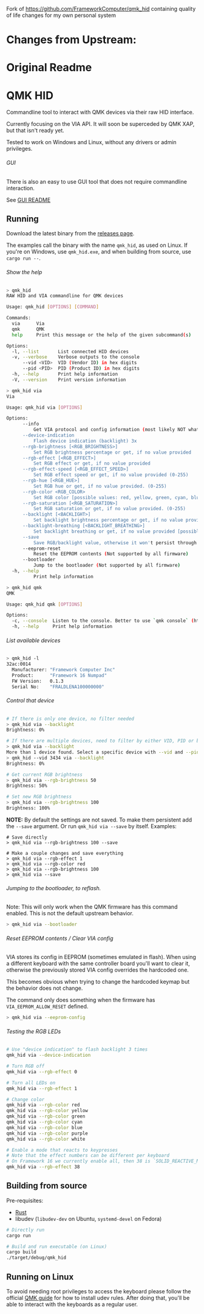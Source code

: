 Fork of https://github.com/FrameworkComputer/qmk_hid containing quality of life changes for my own personal system

# Changes from Upstream:



# Original Readme

# QMK HID

Commandline tool to interact with QMK devices via their raw HID interface.

Currently focusing on the VIA API.
It will soon be superceded by QMK XAP, but that isn't ready yet.

Tested to work on Windows and Linux, without any drivers or admin privileges.

###### GUI

There is also an easy to use GUI tool that does not require commandline interaction.

See [GUI README](python/README.md)

## Running

Download the latest binary from the [releases page](https://github.com/FrameworkComputer/qmk_hid/releases).

The examples call the binary with the name `qmk_hid`, as used on Linux.
If you're on Windows, use `qmk_hid.exe`, and when building from source,
use `cargo run --`.

###### Show the help

```sh
> qmk_hid
RAW HID and VIA commandline for QMK devices

Usage: qmk_hid [OPTIONS] [COMMAND]

Commands:
  via      Via
  qmk      QMK
  help     Print this message or the help of the given subcommand(s)

Options:
  -l, --list       List connected HID devices
  -v, --verbose    Verbose outputs to the console
      --vid <VID>  VID (Vendor ID) in hex digits
      --pid <PID>  PID (Product ID) in hex digits
  -h, --help       Print help information
  -V, --version    Print version information

> qmk_hid via
Via

Usage: qmk_hid via [OPTIONS]

Options:
      --info
          Get VIA protocol and config information (most likely NOT what you're looking for)
      --device-indication
          Flash device indication (backlight) 3x
      --rgb-brightness [<RGB_BRIGHTNESS>]
          Set RGB brightness percentage or get, if no value provided
      --rgb-effect [<RGB_EFFECT>]
          Set RGB effect or get, if no value provided
      --rgb-effect-speed [<RGB_EFFECT_SPEED>]
          Set RGB effect speed or get, if no value provided (0-255)
      --rgb-hue [<RGB_HUE>]
          Set RGB hue or get, if no value provided. (0-255)
      --rgb-color <RGB_COLOR>
          Set RGB color [possible values: red, yellow, green, cyan, blue, purple, white]
      --rgb-saturation [<RGB_SATURATION>]
          Set RGB saturation or get, if no value provided. (0-255)
      --backlight [<BACKLIGHT>]
          Set backlight brightness percentage or get, if no value provided
      --backlight-breathing [<BACKLIGHT_BREATHING>]
          Set backlight breathing or get, if no value provided [possible values: true, false]
      --save
          Save RGB/backlight value, otherwise it won't persist through keyboard reboot. Can be used by itself or together with other argument
      --eeprom-reset
          Reset the EEPROM contents (Not supported by all firmware)
      --bootloader
          Jump to the bootloader (Not supported by all firmware)
  -h, --help
          Print help information

> qmk_hid qmk
QMK

Usage: qmk_hid qmk [OPTIONS]

Options:
  -c, --console  Listen to the console. Better to use `qmk console` (https://github.com/qmk/qmk_cli)
  -h, --help     Print help information
```

###### List available devices
```sh
> qmk_hid -l
32ac:0014
  Manufacturer: "Framework Computer Inc"
  Product:      "Framework 16 Numpad"
  FW Version:   0.1.3
  Serial No:    "FRALDLENA100000000"
```

###### Control that device

```sh
# If there is only one device, no filter needed
> qmk_hid via --backlight
Brightness: 0%

# If there are multiple devices, need to filter by either VID, PID or both
> qmk_hid via --backlight
More than 1 device found. Select a specific device with --vid and --pid
> qmk_hid --vid 3434 via --backlight
Brightness: 0%

# Get current RGB brightness
> qmk_hid via --rgb-brightness 50
Brightness: 50%

# Set new RGB brightness
> qmk_hid via --rgb-brightness 100
Brightness: 100%
```

**NOTE:** By default the settings are not saved. To make them persistent add
the `--save` argument. Or run `qmk_hid via --save` by itself. Examples:

```
# Save directly
> qmk_hid via --rgb-brightness 100 --save

# Make a couple changes and save everything
> qmk_hid via --rgb-effect 1
> qmk_hid via --rgb-color red
> qmk_hid via --rgb-brightness 100
> qmk_hid via --save
```

###### Jumping to the bootloader, to reflash.

Note: This will only work when the QMK firmware has this command enabled. This
is not the default upstream behavior.

```sh
> qmk_hid via --bootloader
```

###### Reset EEPROM contents / Clear VIA config

VIA stores its config in EEPROM (sometimes emulated in flash).
When using a different keyboard with the same controller board you'll want to
clear it, otherwise the previously stored VIA config overrides the hardcoded
one.

This becomes obvious when trying to change the hardcoded keymap but the
behavior does not change.

The command only does something when the firmware has `VIA_EEPROM_ALLOW_RESET` defined.

```sh
> qmk_hid via --eeprom-config
```

###### Testing the RGB LEDs

```sh
# Use "device indication" to flash backlight 3 times
qmk_hid via --device-indication

# Turn RGB off
qmk_hid via --rgb-effect 0

# Turn all LEDs on
qmk_hid via --rgb-effect 1

# Change color
qmk_hid via --rgb-color red
qmk_hid via --rgb-color yellow
qmk_hid via --rgb-color green
qmk_hid via --rgb-color cyan
qmk_hid via --rgb-color blue
qmk_hid via --rgb-color purple
qmk_hid via --rgb-color white

# Enable a mode that reacts to keypresses
# Note that the effect numbers can be different per keyboard
# On Framework 16 we currently enable all, then 38 is `SOLID_REACTIVE_MULTICROSS`
qmk_hid via --rgb-effect 38
```

## Building from source

Pre-requisites:

- [Rust](https://rustup.rs/)
- libudev (`libudev-dev` on Ubuntu, `systemd-devel` on Fedora)

```sh
# Directly run
cargo run

# Build and run executable (on Linux)
cargo build
./target/debug/qmk_hid
```

## Running on Linux

To avoid needing root privileges to access the keyboard please follow the
official [QMK guide](https://docs.qmk.fm/#/faq_build?id=linux-udev-rules) for
how to install udev rules. After doing that, you'll be able to interact with
the keyboards as a regular user.
